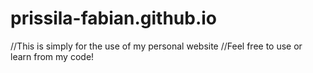 # prissila-fabian.github.io 
//This is simply for the use of my personal website 
//Feel free to use or learn from my code!
